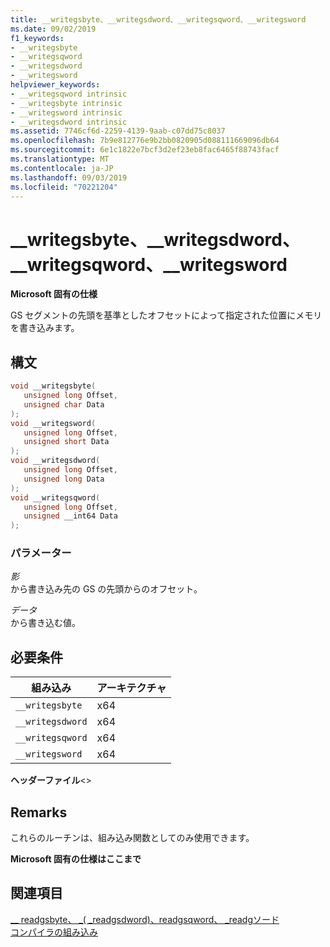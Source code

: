 ```yaml
---
title: __writegsbyte、__writegsdword、__writegsqword、__writegsword
ms.date: 09/02/2019
f1_keywords:
- __writegsbyte
- __writegsqword
- __writegsdword
- __writegsword
helpviewer_keywords:
- __writegsqword intrinsic
- __writegsbyte intrinsic
- __writegsword intrinsic
- __writegsdword intrinsic
ms.assetid: 7746cf6d-2259-4139-9aab-c07dd75c8037
ms.openlocfilehash: 7b9e812776e9b2bb0820905d088111669096db64
ms.sourcegitcommit: 6e1c1822e7bcf3d2ef23eb8fac6465f88743facf
ms.translationtype: MT
ms.contentlocale: ja-JP
ms.lasthandoff: 09/03/2019
ms.locfileid: "70221204"
---
```

# <a name="__writegsbyte-__writegsdword-__writegsqword-__writegsword"></a>__writegsbyte、__writegsdword、__writegsqword、__writegsword

**Microsoft 固有の仕様**

GS セグメントの先頭を基準としたオフセットによって指定された位置にメモリを書き込みます。

## <a name="syntax"></a>構文

```C
void __writegsbyte(
   unsigned long Offset,
   unsigned char Data
);
void __writegsword(
   unsigned long Offset,
   unsigned short Data
);
void __writegsdword(
   unsigned long Offset,
   unsigned long Data
);
void __writegsqword(
   unsigned long Offset,
   unsigned __int64 Data
);
```

### <a name="parameters"></a>パラメーター

*影*\
から書き込み先の GS の先頭からのオフセット。

*データ*\
から書き込む値。

## <a name="requirements"></a>必要条件

|組み込み|アーキテクチャ|
|---------------|------------------|
|`__writegsbyte`|x64|
|`__writegsdword`|x64|
|`__writegsqword`|x64|
|`__writegsword`|x64|

**ヘッダーファイル**\<>

## <a name="remarks"></a>Remarks

これらのルーチンは、組み込み関数としてのみ使用できます。

**Microsoft 固有の仕様はここまで**

## <a name="see-also"></a>関連項目

[__ readgsbyte、 \_( \_readgsdword)、readgsqword、 \_readgソード](../intrinsics/readgsbyte-readgsdword-readgsqword-readgsword.md)\
[コンパイラの組み込み](../intrinsics/compiler-intrinsics.md)
